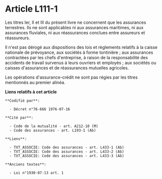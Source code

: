# Article L111-1

Les titres Ier, II et III du présent livre ne concernent que les assurances terrestres. Ils ne sont applicables ni aux
assurances maritimes, ni aux assurances fluviales, ni aux réassurances conclues entre assureurs et réassureurs.

Il n'est pas dérogé aux dispositions des lois et règlements relatifs à la caisse nationale de prévoyance, aux sociétés à
forme tontinière ; aux assurances contractées par les chefs d'entreprise, à raison de la responsabilité des accidents de
travail survenus à leurs ouvriers et employés ; aux sociétés ou caisses d'assurances et de réassurances mutuelles agricoles.

Les opérations d'assurance-crédit ne sont pas régies par les titres mentionnés au premier alinéa.

**Liens relatifs à cet article**

	**Codifié par**:

	  - Décret n°76-666 1976-07-16

	**Cité par**:

	  - Code de la mutualité - art. A212-10 (M)
	  - Code des assurances - art. L193-1 (Ab)

	**Liens**:

	  - TXT_ASSOCIE: Code des assurances - art. L433-1 (Ab)
	  - TXT_ASSOCIE: Code des assurances - art. L433-2 (Ab)
	  - TXT_ASSOCIE: Code des assurances - art. L433-3 (Ab)

	**Anciens textes**:

	  - Loi n°1930-07-13 art. 1
